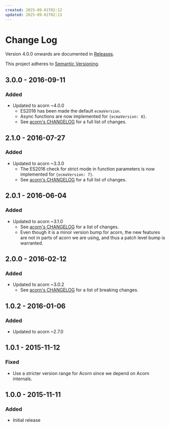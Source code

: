 ```yaml
---
created: 2025-09-01T02:12
updated: 2025-09-01T02:13
---
```

# Change Log

Version 4.0.0 onwards are documented in [Releases](https://github.com/pugjs/is-expression/releases).

This project adheres to [Semantic Versioning](http://semver.org/).

## 3.0.0 - 2016-09-11
### Added
- Updated to acorn ~4.0.0
  - ES2016 has been made the default `ecmaVersion`.
  - Async functions are now implemented for `{ecmaVersion: 8}`.
  - See [acorn's CHANGELOG][acorn-4.0.0] for a full list of changes.

## 2.1.0 - 2016-07-27
### Added
- Updated to acorn ~3.3.0
  - The ES2016 check for strict mode in function parameters is now implemented
    for `{ecmaVersion: 7}`.
  - See [acorn's CHANGELOG][acorn-3.3.0] for a full list of changes.

## 2.0.1 - 2016-06-04
### Added
- Updated to acorn ~3.1.0
  - See [acorn's CHANGELOG][acorn-3.1.0] for a list of changes.
  - Even though it is a minor version bump for acorn, the new features are not
    in parts of acorn we are using, and thus a patch level bump is warranted.

## 2.0.0 - 2016-02-12
### Added
- Updated to acorn ~3.0.2
  - See [acorn's CHANGELOG][acorn-3.0.0] for a list of breaking changes.

## 1.0.2 - 2016-01-06
### Added
- Updated to acorn ~2.7.0

## 1.0.1 - 2015-11-12
### Fixed
- Use a stricter version range for Acorn since we depend on Acorn internals.

## 1.0.0 - 2015-11-11
### Added
- Initial release

[acorn-4.0.0]: https://github.com/ternjs/acorn/blob/master/CHANGELOG.md#400-2016-08-07
[acorn-3.3.0]: https://github.com/ternjs/acorn/blob/master/CHANGELOG.md#330-2016-07-25
[acorn-3.1.0]: https://github.com/ternjs/acorn/blob/master/CHANGELOG.md#310-2016-04-18
[acorn-3.0.0]: https://github.com/ternjs/acorn/blob/master/CHANGELOG.md#300-2016-02-10
